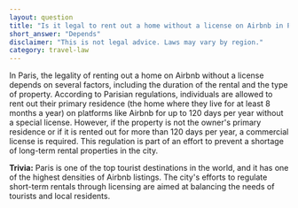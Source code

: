 ```yaml
---
layout: question
title: "Is it legal to rent out a home without a license on Airbnb in Paris?"
short_answer: "Depends"
disclaimer: "This is not legal advice. Laws may vary by region."
category: travel-law
---
```

In Paris, the legality of renting out a home on Airbnb without a license depends on several factors, including the duration of the rental and the type of property. According to Parisian regulations, individuals are allowed to rent out their primary residence (the home where they live for at least 8 months a year) on platforms like Airbnb for up to 120 days per year without a special license. However, if the property is not the owner's primary residence or if it is rented out for more than 120 days per year, a commercial license is required. This regulation is part of an effort to prevent a shortage of long-term rental properties in the city.

**Trivia:** Paris is one of the top tourist destinations in the world, and it has one of the highest densities of Airbnb listings. The city's efforts to regulate short-term rentals through licensing are aimed at balancing the needs of tourists and local residents.
